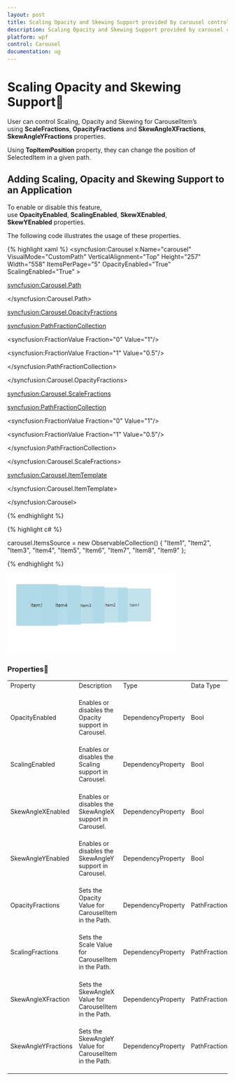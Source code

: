```yaml
---
layout: post
title: Scaling Opacity and Skewing Support provided by carousel control for WPF
description: Scaling Opacity and Skewing Support provided by carousel control for WPF
platform: wpf
control: Carousel
documentation: ug
---
```

# Scaling Opacity and Skewing Support

User can control Scaling, Opacity and Skewing for CarouselItem’s using **ScaleFractions**, **OpacityFractions** and **SkewAngleXFractions**, **SkewAngleYFractions** properties. 


Using **TopItemPosition** property, they can change the position of SelectedItem in a given path.

## Adding Scaling, Opacity and Skewing Support to an Application

To enable or disable this feature, use **OpacityEnabled**, **ScalingEnabled**, **SkewXEnabled**, **SkewYEnabled** properties.

The following code illustrates the usage of these properties.

{% highlight xaml %}
<syncfusion:Carousel x:Name="carousel" VisualMode="CustomPath"  VerticalAlignment="Top"  Height="257" Width="558" ItemsPerPage="5" OpacityEnabled="True" ScalingEnabled="True" >

<syncfusion:Carousel.Path>

<Path Data="M0,300 L600,300" Stroke="Blue" StrokeThickness="2" HorizontalAlignment="Stretch" VerticalAlignment="Stretch"/>

</syncfusion:Carousel.Path>

<syncfusion:Carousel.OpacityFractions>

<syncfusion:PathFractionCollection>

<!--Fraction represents the position in Path- Value represents the Opacity of Carousel item in a particular point-->

<syncfusion:FractionValue Fraction="0" Value="1"/>

<syncfusion:FractionValue Fraction="1" Value="0.5"/>

</syncfusion:PathFractionCollection>

</syncfusion:Carousel.OpacityFractions>

<syncfusion:Carousel.ScaleFractions>

<syncfusion:PathFractionCollection>

<syncfusion:FractionValue Fraction="0" Value="1"/>

<syncfusion:FractionValue Fraction="1" Value="0.5"/>

</syncfusion:PathFractionCollection>

</syncfusion:Carousel.ScaleFractions>

<syncfusion:Carousel.ItemTemplate>

<DataTemplate>

<Border Height="100" Width="100" Background="LightBlue">

<ContentControl Content="{Binding}" HorizontalAlignment="Center" VerticalAlignment="Center"/>

</Border>

</DataTemplate>

</syncfusion:Carousel.ItemTemplate>

</syncfusion:Carousel>


{% endhighlight %}

{% highlight c# %}

carousel.ItemsSource = new ObservableCollection<string>() { "Item1", "Item2", "Item3", "Item4", "Item5", "Item6", "Item7", "Item8", "Item9" };

{% endhighlight %}

![](Scaling-Opacity-and-Skewing-Support_images/Scaling-Opacity-and-Skewing-Support_img1.jpeg)


### Properties

<table>
<tr>
<td>
Property<br/><br/></td><td>
Description<br/><br/></td><td>
Type<br/><br/></td><td>
Data Type<br/><br/></td></tr>
<tr>
<td>
OpacityEnabled<br/><br/></td><td>
Enables or disables the Opacity support in Carousel.<br/><br/></td><td>
DependencyProperty<br/><br/></td><td>
Bool<br/><br/></td></tr>
<tr>
<td>
ScalingEnabled<br/><br/></td><td>
Enables or disables the Scaling support in Carousel.<br/><br/></td><td>
DependencyProperty<br/><br/></td><td>
Bool<br/><br/></td></tr>
<tr>
<td>
SkewAngleXEnabled<br/><br/></td><td>
Enables or disables the SkewAngleX support in Carousel.<br/><br/></td><td>
DependencyProperty<br/><br/></td><td>
Bool<br/><br/></td></tr>
<tr>
<td>
SkewAngleYEnabled<br/><br/></td><td>
Enables or disables the SkewAngleY support in Carousel.<br/><br/></td><td>
DependencyProperty<br/><br/></td><td>
Bool<br/><br/></td></tr>
<tr>
<td>
OpacityFractions<br/><br/></td><td>
Sets the Opacity Value for CarouselItem in the Path.<br/><br/></td><td>
DependencyProperty<br/><br/></td><td>
PathFractionCollection<br/><br/></td></tr>
<tr>
<td>
ScalingFractions<br/><br/></td><td>
Sets the Scale Value for CarouselItem in the Path.<br/><br/></td><td>
DependencyProperty<br/><br/></td><td>
PathFractionCollection<br/><br/></td></tr>
<tr>
<td>
SkewAngleXFraction<br/><br/></td><td>
Sets the SkewAngleX Value for CarouselItem in the Path.<br/><br/></td><td>
DependencyProperty<br/><br/></td><td>
PathFractionCollection<br/><br/></td></tr>
<tr>
<td>
SkewAngleYFractions<br/><br/></td><td>
Sets the SkewAngleY Value for CarouselItem in the Path.<br/><br/></td><td>
DependencyProperty<br/><br/></td><td>
PathFractionCollection<br/><br/></td></tr>
</table>
